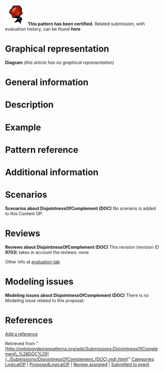 [![](../images/thumb/b/b5/Certified.png/70px-Certified.png)](../Image/Certified.png.md "Certified.png") __This pattern has been certified.__
Related submission, with evaluation history, can be found __here__





#  Graphical representation


__Diagram__
_(this article has no graphical representation)_



#  General information


  




#  Description


  




#  Example


  




#  Pattern reference


#  Additional information


#  Scenarios



__Scenarios about DisjointnessOfComplement (DOC)__
No scenario is added to this Content OP.




#  Reviews



__Reviews about DisjointnessOfComplement (DOC)__
This revision (revision ID __9703__) takes in account the reviews: none


Other info at [evaluation tab](http://ontologydesignpatterns.org/wiki/index.php?title=Submissions:DisjointnessOfComplement_%28DOC%29&action=evaluation "http://ontologydesignpatterns.org/wiki/index.php?title=Submissions:DisjointnessOfComplement_%28DOC%29&action=evaluation")




  




#  Modeling issues



__Modeling issues about DisjointnessOfComplement (DOC)__
There is no Modeling issue related to this proposal.




  




#  References


[Add a reference](index.php@title=Odp%253AAdd_reference&subject=Submissions%253ADisjointnessOfComplement+(DOC).html "http://ontologydesignpatterns.org/wiki/index.php?title=Odp:Add_reference&subject=Submissions%3ADisjointnessOfComplement+%28DOC%29")


  






Retrieved from "[http://ontologydesignpatterns.org/wiki/Submissions:DisjointnessOfComplement\_%28DOC%29](../Submissions/DisjointnessOfComplement_(DOC).md).html)"
 [Categories](http://ontologydesignpatterns.org/wiki/Special:Categories "Special:Categories"): [LogicalOP](../Category/LogicalOP.md "Category:LogicalOP") | [ProposedLogicalOP](../Category/ProposedLogicalOP.md "Category:ProposedLogicalOP") | [Review assigned](../Category/Review_assigned.md "Category:Review assigned") | [Submitted to event](../Category/Submitted_to_event.md "Category:Submitted to event")